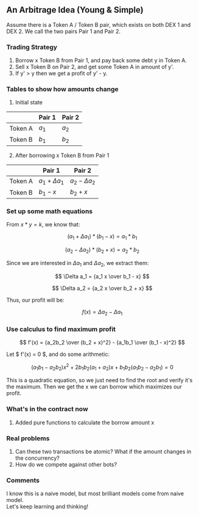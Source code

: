## An Arbitrage Idea (Young & Simple)

Assume there is a Token A / Token B pair, which exists on both DEX 1 and DEX 2. We call the two pairs Pair 1 and Pair 2.<br>

### Trading Strategy

1. Borrow x Token B from Pair 1, and pay back some debt y in Token A.
2. Sell x Token B on Pair 2, and get some Token A in amount of y'.
3. If y' > y then we get a profit of y' - y.

### Tables to show how amounts change

1. Initial state

|         | Pair 1 | Pair 2 |
|---------|--------|--------|
| Token A | $a_1$     | $a_2$     |
| Token B | $b_1$     | $b_2$     |

2. After borrowing x Token B from Pair 1

|         | Pair 1           | Pair 2 |
|---------|------------------|--------|
| Token A | $a_1+\Delta a_1$ | $a_2-\Delta a_2$     |
| Token B | $b_1 - x$        | $b_2 + x$  |

### Set up some math equations

From $x * y = k$, we know that:

$$ (a_1+\Delta a_1) * (b_1 - x) = a_1 * b_1 $$

$$ (a_2-\Delta a_2) * (b_2 + x) = a_2 * b_2 $$

Since we are interested in $\Delta a_1$ and $\Delta a_2$, we extract them:

$$ \Delta a_1 = {a_1 x \over b_1 - x} $$

$$ \Delta a_2 = {a_2 x \over b_2 + x} $$

Thus, our profit will be:

$$ f(x) = \Delta a_2 - \Delta a_1 $$

### Use calculus to find maximum profit

$$ f'(x) = {a_2b_2 \over (b_2 + x)^2} - {a_1b_1 \over (b_1 - x)^2} $$

Let $ f'(x) = 0 $, and do some arithmetic:

$$ (a_1b_1 - a_2b_2)x^2 + 2b_1b_2(a_1+a_2)x + b_1b_2(a_1b_2 - a_2b_1) = 0 $$

This is a quadratic equation, so we just need to find the root and verify it's the maximum. Then we get the x we can borrow which maximizes our profit.

### What's in the contract now

1. Added pure functions to calculate the borrow amount x

### Real problems

1. Can these two transactions be atomic? What if the amount changes in the concurrency?
2. How do we compete against other bots?

### Comments

I know this is a naive model, but most brilliant models come from naive model. <br>
Let's keep learning and thinking!